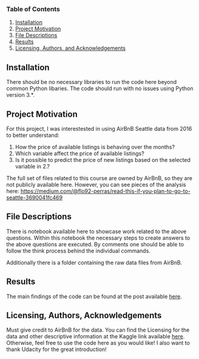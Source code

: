 
### Table of Contents

1. [Installation](#installation)
2. [Project Motivation](#motivation)
3. [File Descriptions](#files)
4. [Results](#results)
5. [Licensing, Authors, and Acknowledgements](#licensing)

## Installation <a name="installation"></a>

There should be no necessary libraries to run the code here beyond common Python libaries.  The code should run with no issues using Python version 3.*.

## Project Motivation<a name="motivation"></a>

For this project, I was interestested in using AirBnB Seattle data from 2016 to better understand:

1. How the price of available listings is behaving over the months?
2. Which variable affect the price of available listings?
3. Is it possible to predict the price of new listings based on the selected variable in 2.?

The full set of files related to this course are owned by AirBnB, so they are not publicly available here.  However, you can see pieces of the analysis here: https://medium.com/@flo92-perras/read-this-if-you-plan-to-go-to-seattle-3690041fc469


## File Descriptions <a name="files"></a>

There is notebook available here to showcase work related to the above questions. Within this notebook the necessary steps to create answers to the above questions are executed. By comments one should be able to follow the think process behind the individual commands.  

Additionally there is a folder containing the raw data files from AirBnB.

## Results<a name="results"></a>

The main findings of the code can be found at the post available [here](https://medium.com/@flo92-perras/read-this-if-you-plan-to-go-to-seattle-3690041fc469).

## Licensing, Authors, Acknowledgements<a name="licensing"></a>

Must give credit to AirBnB for the data.  You can find the Licensing for the data and other descriptive information at the Kaggle link available [here](https://www.kaggle.com/datasets/airbnb/seattle).  Otherwise, feel free to use the code here as you would like! I also want to thank Udacity for the great introduction!

